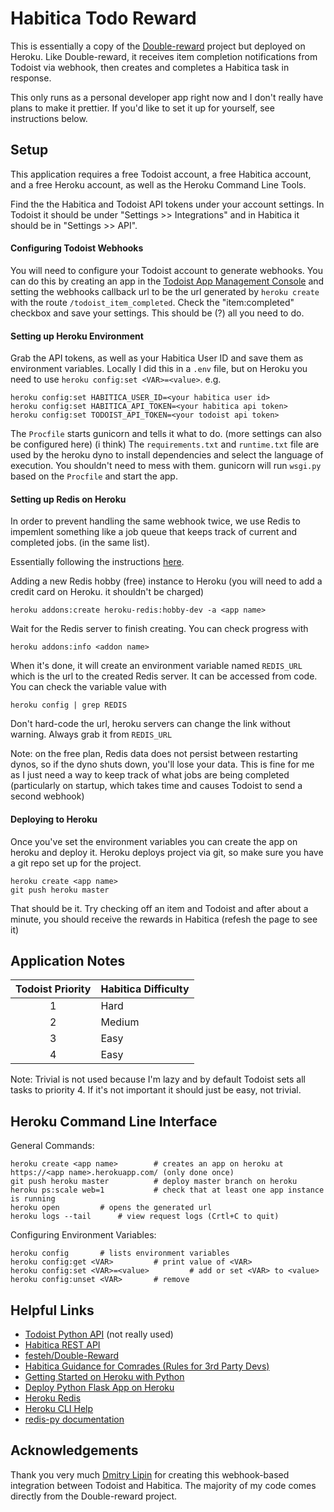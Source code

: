 # Habitica Todo Reward

This is essentially a copy of the [Double-reward](https://github.com/festeh/Double-reward) project but deployed on Heroku. Like Double-reward, it receives item completion notifications from Todoist via webhook, then creates and completes a Habitica task in response. 

This only runs as a personal developer app right now and I don't really have plans to make it prettier. If you'd like to set it up for yourself, see instructions below.

## Setup

This application requires a free Todoist account, a free Habitica account, and a free Heroku account, as well as the Heroku Command Line Tools. 

Find the the Habitica and Todoist API tokens under your account settings. In Todoist it should be under "Settings >> Integrations" and in Habitica it should be in "Settings >> API". 

#### Configuring Todoist Webhooks

You will need to configure your Todoist account to generate webhooks. You can do this by creating an app in the [Todoist App Management Console](https://developer.todoist.com/appconsole.html) and setting the webhooks callback url to be the url generated by `heroku create` with the route `/todoist_item_completed`. Check the "item:completed" checkbox and save your settings. This should be (?) all you need to do. 

#### Setting up Heroku Environment

Grab the API tokens, as well as your Habitica User ID and save them as environment variables. Locally I did this in a `.env` file, but on Heroku you need to use `heroku config:set <VAR>=<value>`. 
e.g.
```
heroku config:set HABITICA_USER_ID=<your habitica user id>
heroku config:set HABITICA_API_TOKEN=<your habitica api token>
heroku config:set TODOIST_API_TOKEN=<your todoist api token>
```

The `Procfile` starts gunicorn and tells it what to do. (more settings can also be configured here) (i think)
The `requirements.txt` and `runtime.txt` file are used by the heroku dyno to install dependencies and select the language of execution. You shouldn't need to mess with them. 
gunicorn will run `wsgi.py` based on the `Procfile` and start the app.

#### Setting up Redis on Heroku

In order to prevent handling the same webhook twice, we use Redis to impemlent something like a job queue that keeps track of current and completed jobs. (in the same list).

Essentially following the instructions [here](https://devcenter.heroku.com/articles/heroku-redis). 

Adding a new Redis hobby (free) instance to Heroku (you will need to add a credit card on Heroku. it shouldn't be charged)
```
heroku addons:create heroku-redis:hobby-dev -a <app name>
```

Wait for the Redis server to finish creating. You can check progress with
```
heroku addons:info <addon name>
```

When it's done, it will create an environment variable named `REDIS_URL` which is the url to the created Redis server. It can be accessed from code. You can check the variable value with
```
heroku config | grep REDIS
```
Don't hard-code the url, heroku servers can change the link without warning. Always grab it from `REDIS_URL`

Note: on the free plan, Redis data does not persist between restarting dynos, so if the dyno shuts down, you'll lose your data. This is fine for me as I just need a way to keep track of what jobs are being completed (particularly on startup, which takes time and causes Todoist to send a second webhook)

#### Deploying to Heroku

Once you've set the environment variables you can create the app on heroku and deploy it.
Heroku deploys project via git, so make sure you have a git repo set up for the project.
```
heroku create <app name>
git push heroku master
```

That should be it. Try checking off an item and Todoist and after about a minute, you should receive the rewards in Habitica (refesh the page to see it)

## Application Notes

| Todoist Priority | Habitica Difficulty |
| :---: | :--- |
| 1 | Hard |
| 2 | Medium |
| 3 | Easy |
| 4 | Easy |

Note: Trivial is not used because I'm lazy and by default Todoist sets all tasks to priority 4. If it's not important it should just be easy, not trivial.

## Heroku Command Line Interface

General Commands:
```
heroku create <app name> 		# creates an app on heroku at https://<app name>.herokuapp.com/ (only done once)
git push heroku master 			# deploy master branch on heroku
heroku ps:scale web=1			# check that at least one app instance is running
heroku open			# opens the generated url
heroku logs --tail 		# view request logs (Crtl+C to quit)
```
Configuring Environment Variables:
```
heroku config 		# lists environment variables
heroku config:get <VAR>			# print value of <VAR>
heroku config:set <VAR>=<value> 		# add or set <VAR> to <value>
heroku config:unset <VAR> 		# remove 
```

## Helpful Links
- [Todoist Python API](https://developer.todoist.com/sync/v8/?python#overview) (not really used)
- [Habitica REST API](https://habitica.com/apidoc/#api-_)
- [festeh/Double-Reward](https://github.com/festeh/Double-reward)
- [Habitica Guidance for Comrades (Rules for 3rd Party Devs)](https://habitica.fandom.com/wiki/Guidance_for_Comrades)
- [Getting Started on Heroku with Python](https://devcenter.heroku.com/articles/getting-started-with-python?singlepage=true#set-up)
- [Deploy Python Flask App on Heroku](https://www.geeksforgeeks.org/deploy-python-flask-app-on-heroku/)
- [Heroku Redis](https://devcenter.heroku.com/articles/heroku-redis)
- [Heroku CLI Help](https://devcenter.heroku.com/articles/using-the-cli)
- [redis-py documentation](https://redis-py.readthedocs.io/en/stable/)

## Acknowledgements

Thank you very much [Dmitry Lipin](https://github.com/festeh) for creating this webhook-based integration between Todoist and Habitica. The majority of my code comes directly from the Double-reward project.